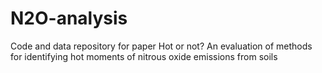 # N2O-analysis
Code and data repository for paper Hot or not? An evaluation of methods for identifying hot moments of nitrous oxide emissions from soils
